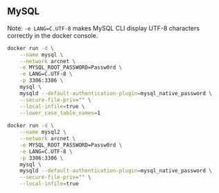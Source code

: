 ## MySQL

Note: `-e LANG=C.UTF-8` makes MySQL CLI display UTF-8 characters correctly in the docker console.

```bash
docker run -d \
    --name mysql \
    --network arcnet \
    -e MYSQL_ROOT_PASSWORD=Passw0rd \
    -e LANG=C.UTF-8 \
    -p 3306:3306 \
    mysql \
    mysqld --default-authentication-plugin=mysql_native_password \
    --secure-file-priv="" \
    --local-infile=true \
    --lower_case_table_names=1 
        
docker run -d \
    --name mysql2 \
    --network arcnet \
    -e MYSQL_ROOT_PASSWORD=Passw0rd \
    -e LANG=C.UTF-8 \
    -p 3306:3306 \
    mysql \
    mysqld --default-authentication-plugin=mysql_native_password \
    --secure-file-priv="" \
    --local-infile=true 
```  